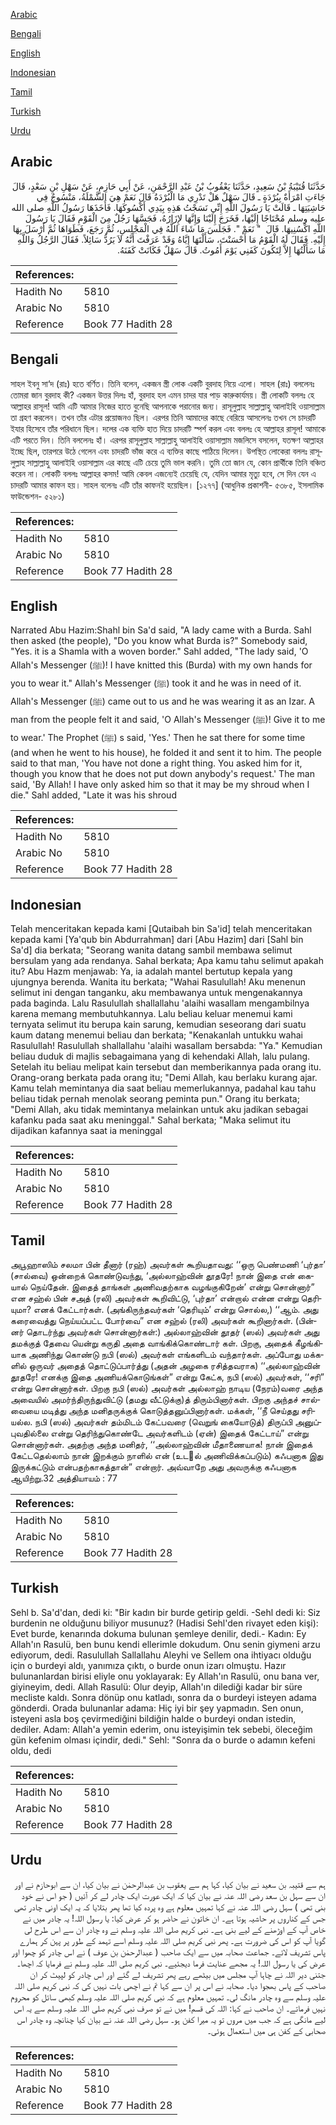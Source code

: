 [Arabic](#arabic)

[Bengali](#bengali)

[English](#english)

[Indonesian](#indonesian)

[Tamil](#tamil)

[Turkish](#turkish)

[Urdu](#urdu)

## Arabic


<div dir="rtl" lang="ar" style={{fontSize:'larger',backgroundColor:'#f8f9fa',padding:20}}>
حَدَّثَنَا قُتَيْبَةُ بْنُ سَعِيدٍ، حَدَّثَنَا يَعْقُوبُ بْنُ عَبْدِ الرَّحْمَنِ، عَنْ أَبِي حَازِمٍ، عَنْ سَهْلِ بْنِ سَعْدٍ، قَالَ جَاءَتِ امْرَأَةٌ بِبُرْدَةٍ ـ قَالَ سَهْلٌ هَلْ تَدْرِي مَا الْبُرْدَةُ قَالَ نَعَمْ هِيَ الشَّمْلَةُ، مَنْسُوجٌ فِي حَاشِيَتِهَا ـ قَالَتْ يَا رَسُولَ اللَّهِ إِنِّي نَسَجْتُ هَذِهِ بِيَدِي أَكْسُوكَهَا‏.‏ فَأَخَذَهَا رَسُولُ اللَّهِ صلى الله عليه وسلم مُحْتَاجًا إِلَيْهَا، فَخَرَجَ إِلَيْنَا وَإِنَّهَا لإِزَارُهُ، فَجَسَّهَا رَجُلٌ مِنَ الْقَوْمِ فَقَالَ يَا رَسُولَ اللَّهِ اكْسُنِيهَا‏.‏ قَالَ ‏ "‏ نَعَمْ ‏"‏‏.‏ فَجَلَسَ مَا شَاءَ اللَّهُ فِي الْمَجْلِسِ، ثُمَّ رَجَعَ، فَطَوَاهَا ثُمَّ أَرْسَلَ بِهَا إِلَيْهِ‏.‏ فَقَالَ لَهُ الْقَوْمُ مَا أَحْسَنْتَ، سَأَلْتَهَا إِيَّاهُ وَقَدْ عَرَفْتَ أَنَّهُ لاَ يَرُدُّ سَائِلاً‏.‏ فَقَالَ الرَّجُلُ وَاللَّهِ مَا سَأَلْتُهَا إِلاَّ لِتَكُونَ كَفَنِي يَوْمَ أَمُوتُ‏.‏ قَالَ سَهْلٌ فَكَانَتْ كَفَنَهُ‏.‏
</div>
<div style={{backgroundColor:'#f8f9fa',padding:20, marginBottom: 10}}><table> <thead> <tr> <th>References:</th> <th></th> </tr> </thead> <tbody><tr><td>Hadith No</td><td>5810</td></tr><tr><td>Arabic No</td><td>5810</td></tr><tr><td>Reference</td><td>Book 77 Hadith 28</td></tr></tbody></table></div>

## Bengali


<div dir="ltr" lang="bn" style={{fontSize:'larger',backgroundColor:'#f8f9fa',padding:20}}>
সাহল ইবনু সা‘দ (রাঃ) হতে বর্ণিত। তিনি বলেন, একজন স্ত্রী লোক একটি বুরদাহ নিয়ে এলো। সাহল (রাঃ) বললেনঃ তোমরা জান বুরদাহ কী? একজন উত্তর দিলঃ হাঁ, বুরদাহ হল এমন চাদর যার পাড় কারুকার্যময়। স্ত্রী লোকটি বললঃ হে আল্লাহর রাসূল! আমি এটি আমার নিজের হাতে বুনেছি আপনাকে পরানোর জন্য। রাসূলুল্লাহ সাল্লাল্লাহু আলাইহি ওয়াসাল্লাম তা গ্রহণ করলেন। তখন তাঁর এটার প্রয়োজনও ছিল। এরপর তিনি আমাদের কাছে বেরিয়ে আসলেনঃ তখন সে চাদরটি ইযার হিসেবে তাঁর পরিধানে ছিল। দলের এক ব্যক্তি হাত দিয়ে চাদরটি স্পর্শ করল এবং বললঃ হে আল্লাহর রাসূল! আমাকে এটি পরতে দিন। তিনি বললেনঃ হাঁ। এরপর রাসূলুল্লাহ সাল্লাল্লাহু আলাইহি ওয়াসাল্লাম মজলিসে বসলেন, যতক্ষণ আল্লাহর ইচ্ছে ছিল, তারপরে উঠে গেলেন এবং চাদরটি ভাঁজ করে এ ব্যক্তির কাছে পাঠিয়ে দিলেন। উপস্থিত লোকেরা বললঃ রাসূলুল্লাহ সাল্লাল্লাহু আলাইহি ওয়াসাল্লাম এর কাছে এটি চেয়ে তুমি ভাল করনি। তুমি তো জান যে, কোন প্রার্থীকে তিনি বঞ্চিত করেন না। লোকটি বললঃ আল্লাহর কসম! আমি কেবল এজন্যেই চেয়েছি যে, যেদিন আমার মৃত্যু হবে, সে দিন যেন এ চাদরটি আমার কাফন হয়। সাহল বলেনঃ এটি তাঁর কাফনই হয়েছিল। [১২৭৭] (আধুনিক প্রকাশনী- ৫৩৮৫, ইসলামিক ফাউন্ডেশন- ৫২৮১)
</div>
<div style={{backgroundColor:'#f8f9fa',padding:20, marginBottom: 10}}><table> <thead> <tr> <th>References:</th> <th></th> </tr> </thead> <tbody><tr><td>Hadith No</td><td>5810</td></tr><tr><td>Arabic No</td><td>5810</td></tr><tr><td>Reference</td><td>Book 77 Hadith 28</td></tr></tbody></table></div>

## English


<div dir="ltr" lang="en" style={{fontSize:'larger',backgroundColor:'#f8f9fa',padding:20}}>
Narrated Abu Hazim:Shahl bin Sa'd said, "A lady came with a Burda. Sahl then asked (the people), "Do you know what Burda is?" Somebody said, "Yes. it is a Shamla with a woven border." Sahl added, "The lady said, 'O Allah's Messenger (ﷺ)! I have knitted this (Burda) with my own hands for you to wear it." Allah's Messenger (ﷺ) took it and he was in need of it. Allah's Messenger (ﷺ) came out to us and he was wearing it as an Izar. A man from the people felt it and said, 'O Allah's Messenger (ﷺ)! Give it to me to wear.' The Prophet (ﷺ) s said, 'Yes.' Then he sat there for some time (and when he went to his house), he folded it and sent it to him. The people said to that man, 'You have not done a right thing. You asked him for it, though you know that he does not put down anybody's request.' The man said, 'By Allah! I have only asked him so that it may be my shroud when I die." Sahl added, "Late it was his shroud
</div>
<div style={{backgroundColor:'#f8f9fa',padding:20, marginBottom: 10}}><table> <thead> <tr> <th>References:</th> <th></th> </tr> </thead> <tbody><tr><td>Hadith No</td><td>5810</td></tr><tr><td>Arabic No</td><td>5810</td></tr><tr><td>Reference</td><td>Book 77 Hadith 28</td></tr></tbody></table></div>

## Indonesian


<div dir="ltr" lang="id" style={{fontSize:'larger',backgroundColor:'#f8f9fa',padding:20}}>
Telah menceritakan kepada kami [Qutaibah bin Sa'id] telah menceritakan kepada kami [Ya'qub bin Abdurrahman] dari [Abu Hazim] dari [Sahl bin Sa'd] dia berkata; "Seorang wanita datang sambil membawa selimut bersulam yang ada rendanya. Sahal berkata; Apa kamu tahu selimut apakah itu? Abu Hazm menjawab: Ya, ia adalah mantel bertutup kepala yang ujungnya berenda. Wanita itu berkata; "Wahai Rasulullah! Aku menenun selimut ini dengan tanganku, aku membawanya untuk mengenakannya pada baginda. Lalu Rasulullah shallallahu 'alaihi wasallam mengambilnya karena memang membutuhkannya. Lalu beliau keluar menemui kami ternyata selimut itu berupa kain sarung, kemudian seseorang dari suatu kaum datang menemui beliau dan berkata; "Kenakanlah untukku wahai Rasulullah! Rasulullah shallallahu 'alaihi wasallam bersabda: "Ya." Kemudian beliau duduk di majlis sebagaimana yang di kehendaki Allah, lalu pulang. Setelah itu beliau melipat kain tersebut dan memberikannya pada orang itu. Orang-orang berkata pada orang itu; "Demi Allah, kau berlaku kurang ajar. Kamu telah memintanya dia saat beliau memerlukannya, padahal kau tahu beliau tidak pernah menolak seorang peminta pun." Orang itu berkata; "Demi Allah, aku tidak memintanya melainkan untuk aku jadikan sebagai kafanku pada saat aku meninggal." Sahal berkata; "Maka selimut itu dijadikan kafannya saat ia meninggal
</div>
<div style={{backgroundColor:'#f8f9fa',padding:20, marginBottom: 10}}><table> <thead> <tr> <th>References:</th> <th></th> </tr> </thead> <tbody><tr><td>Hadith No</td><td>5810</td></tr><tr><td>Arabic No</td><td>5810</td></tr><tr><td>Reference</td><td>Book 77 Hadith 28</td></tr></tbody></table></div>

## Tamil


<div dir="ltr" lang="ta" style={{fontSize:'larger',backgroundColor:'#f8f9fa',padding:20}}>
அபூஹாஸிம் சலமா பின் தீனார் (ரஹ்) அவர்கள் கூறியதாவது: ‘‘ஒரு பெண்மணி ‘புர்தா’ (சால்வை) ஒன்றைக் கொண்டுவந்து, ‘அல்லாஹ்வின் தூதரே! நான் இதை என் கையால் நெய்தேன். இதைத் தாங்கள் அணிவதற்காக வழங்குகிறேன்’ என்று சொன்னார்” என சஹ்ல் பின் சஅத் (ரலி) அவர்கள் கூறிவிட்டு, ‘புர்தா’ என்றால் என்ன என்று தெரியுமா? எனக் கேட்டார்கள். (அங்கிருந்தவர்கள் ‘தெரியும்’ என்று சொல்ல,) ‘‘ஆம். அது கரைவைத்து நெய்யப்பட்ட போர்வை” என சஹ்ல் (ரலி) அவர்கள் கூறினார்கள். (பின்னர் தொடர்ந்து அவர்கள் சொன்னார்கள்:) அல்லாஹ்வின் தூதர் (ஸல்) அவர்கள் அது தமக்குத் தேவை யென்று கருதி அதை வாங்கிக்கொண்டார் கள். பிறகு, அதைக் கீழங்கியாக அணிந்து கொண்டு நபி (ஸல்) அவர்கள் எங்களிடம் வந்தார்கள். அப்போது மக்களில் ஒருவர் அதைத் தொட்டுப்பார்த்து (அதன் அழகை ரசித்தவராக) ‘‘அல்லாஹ்வின் தூதரே! எனக்கு இதை அணியக்கொடுங்கள்” என்று கேட்க, நபி (ஸல்) அவர்கள், ‘‘சரி” என்று சொன்னார்கள். பிறகு நபி (ஸல்) அவர்கள் அல்லாஹ் நாடிய (நேரம்)வரை அந்த அவையில் அமர்ந்திருந்துவிட்டு (தமது வீட்டுக்கு)த் திரும்பினார்கள். பிறகு அந்தச் சால்வையை மடித்து அந்த மனிதருக்குக் கொடுத்தனுப்பினார்கள். மக்கள், ‘‘நீ செய்தது சரியல்ல. நபி (ஸல்) அவர்கள் தம்மிடம் கேட்பவரை (வெறுங் கையோடுத்) திருப்பி அனுப்புவதில்லை என்று தெரிந்துகொண்டே அவர்களிடம் (ஏன்) இதைக் கேட்டாய்” என்று சொன்னார்கள். அதற்கு அந்த மனிதர், ‘‘அல்லாஹ்வின் மீதாணையாக! நான் இதைக் கேட்டதெல்லாம் நான் இறக்கும் நாளில் என் (உடல் அணிவிக்கப்படும்) கஃபனாக இது இருக்கட்டும் என்பதற்காகத்தான்” என்றார். அவ்வாறே அது அவருக்கு கஃபனாக ஆயிற்று.32 அத்தியாயம் : 77
</div>
<div style={{backgroundColor:'#f8f9fa',padding:20, marginBottom: 10}}><table> <thead> <tr> <th>References:</th> <th></th> </tr> </thead> <tbody><tr><td>Hadith No</td><td>5810</td></tr><tr><td>Arabic No</td><td>5810</td></tr><tr><td>Reference</td><td>Book 77 Hadith 28</td></tr></tbody></table></div>

## Turkish


<div dir="ltr" lang="tr" style={{fontSize:'larger',backgroundColor:'#f8f9fa',padding:20}}>
Sehl b. Sa'd'dan, dedi ki: "Bir kadın bir burde getirip geldi. -Sehl dedi ki: Siz burdenin ne olduğunu biliyor musunuz? (Hadisi Sehl'den rivayet eden kişi): Evet burde, kenarında dokuma bulunan şemleye denilir, dedi.- Kadın: Ey Allah'ın Rasulü, ben bunu kendi ellerimle dokudum. Onu senin giymeni arzu ediyorum, dedi. Rasulullah Sallallahu Aleyhi ve Sellem ona ihtiyacı olduğu için o burdeyi aldı, yanımıza çıktı, o burde onun izarı olmuştu. Hazır bulunanlardan birisi eliyle onu yoklayarak: Ey Allah'ın Rasulü, onu bana ver, giyineyim, dedi. Allah Rasulü: Olur deyip, Allah'ın dilediği kadar bir süre mecliste kaldı. Sonra dönüp onu katladı, sonra da o burdeyi isteyen adama gönderdi. Orada bulunanlar adama: Hiç iyi bir şey yapmadın. Sen onun, isteyeni asla boş çevirmediğini bildiğin halde o burdeyi ondan istedin, dediler. Adam: Allah'a yemin ederim, onu isteyişimin tek sebebi, öleceğim gün kefenim olması içindir, dedi." Sehl: "Sonra da o burde o adamın kefeni oldu, dedi
</div>
<div style={{backgroundColor:'#f8f9fa',padding:20, marginBottom: 10}}><table> <thead> <tr> <th>References:</th> <th></th> </tr> </thead> <tbody><tr><td>Hadith No</td><td>5810</td></tr><tr><td>Arabic No</td><td>5810</td></tr><tr><td>Reference</td><td>Book 77 Hadith 28</td></tr></tbody></table></div>

## Urdu


<div dir="rtl" lang="ur" style={{fontSize:'larger',backgroundColor:'#f8f9fa',padding:20}}>
ہم سے قتیبہ بن سعید نے بیان کیا، کہا ہم سے یعقوب بن عبدالرحمٰن نے بیان کیا، ان سے ابوحازم نے اور ان سے سہل بن سعد رضی اللہ عنہ نے بیان کیا کہ ایک عورت ایک چادر لے کر آئیں ( جو اس نے خود بنی تھی ) سہل رضی اللہ عنہ نے کہا تمہیں معلوم ہے وہ پردہ کیا تھا پھر بتلایا کہ یہ ایک اونی چادر تھی جس کے کناروں پر حاشیہ ہوتا ہے۔ ان خاتون نے حاضر ہو کر عرض کیا: یا رسول اللہ! یہ چادر میں نے خاص آپ کے اوڑھنے کے لیے بنی ہے۔ نبی کریم صلی اللہ علیہ وسلم نے وہ چادر ان سے اس طرح لی گویا آپ کو اس کی ضرورت ہے۔ پھر نبی کریم صلی اللہ علیہ وسلم اسے تہمد کے طور پر پہن کر ہمارے پاس تشریف لائے۔ جماعت صحابہ میں سے ایک صاحب ( عبدالرحمٰن بن عوف ) نے اس چادر کو چھوا اور عرض کی یا رسول اللہ! یہ مجھے عنایت فرما دیجئیے۔ نبی کریم صلی اللہ علیہ وسلم نے فرمایا کہ اچھا۔ جتنی دیر اللہ نے چاہا آپ مجلس میں بیٹھے رہے پھر تشریف لے گئے اور اس چادر کو لپیٹ کر ان صاحب کے پاس بھجوا دیا۔ صحابہ نے اس پر ان سے کہا تم نے اچھی بات نہیں کی کہ نبی کریم صلی اللہ علیہ وسلم سے وہ چادر مانگ لی۔ تمہیں معلوم ہے کہ نبی کریم صلی اللہ علیہ وسلم کبھی سائل کو محروم نہیں فرماتے۔ ان صاحب نے کہا: اللہ کی قسم! میں نے تو صرف نبی کریم صلی اللہ علیہ وسلم سے یہ اس لیے مانگی ہے کہ جب میں مروں تو یہ میرا کفن ہو۔ سہل رضی اللہ عنہ نے بیان کیا چنانچہ وہ چادر اس صحابی کے کفن ہی میں استعمال ہوئی۔
</div>
<div style={{backgroundColor:'#f8f9fa',padding:20, marginBottom: 10}}><table> <thead> <tr> <th>References:</th> <th></th> </tr> </thead> <tbody><tr><td>Hadith No</td><td>5810</td></tr><tr><td>Arabic No</td><td>5810</td></tr><tr><td>Reference</td><td>Book 77 Hadith 28</td></tr></tbody></table></div>